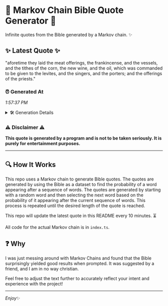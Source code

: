 # 📖 Markov Chain Bible Quote Generator 📖

Infinite quotes from the Bible generated by a Markov chain. ✨

## ✨ Latest Quote ✨
"aforetime they laid the meat offerings, the frankincense, and the vessels, and the tithes of the corn, the new wine, and the oil, which was commanded to be given to the levites, and the singers, and the porters; and the offerings of the priests."

### ⏰ Generated At
*1:57:37 PM*

<details>
    <summary>🛠️ Generation Details</summary>
    <p>
        <strong>🌱 Seed:</strong> aforetime<br>
        <strong>🔄 Iterations:</strong> 43<br>
        <strong>📜 Context History:</strong><br>[ aforetime ]: they<br>[ aforetime, they ]: laid<br>[ aforetime, they, laid ]: the<br>[ aforetime, they, laid, the ]: meat<br>[ aforetime, they, laid, the, meat ]: offerings,<br>[ aforetime, they, laid, the, meat, offerings, ]: the<br>[ they, laid, the, meat, offerings,, the ]: frankincense,<br>[ laid, the, meat, offerings,, the, frankincense, ]: and<br>[ the, meat, offerings,, the, frankincense,, and ]: the<br>[ meat, offerings,, the, frankincense,, and, the ]: vessels,<br>[ offerings,, the, frankincense,, and, the, vessels, ]: and<br>[ the, frankincense,, and, the, vessels,, and ]: the<br>[ frankincense,, and, the, vessels,, and, the ]: tithes<br>[ and, the, vessels,, and, the, tithes ]: of<br>[ the, vessels,, and, the, tithes, of ]: the<br>[ vessels,, and, the, tithes, of, the ]: corn,<br>[ and, the, tithes, of, the, corn, ]: the<br>[ the, tithes, of, the, corn,, the ]: new<br>[ tithes, of, the, corn,, the, new ]: wine,<br>[ of, the, corn,, the, new, wine, ]: and<br>[ the, corn,, the, new, wine,, and ]: the<br>[ corn,, the, new, wine,, and, the ]: oil,<br>[ the, new, wine,, and, the, oil, ]: which<br>[ new, wine,, and, the, oil,, which ]: was<br>[ wine,, and, the, oil,, which, was ]: commanded<br>[ and, the, oil,, which, was, commanded ]: to<br>[ the, oil,, which, was, commanded, to ]: be<br>[ oil,, which, was, commanded, to, be ]: given<br>[ which, was, commanded, to, be, given ]: to<br>[ was, commanded, to, be, given, to ]: the<br>[ commanded, to, be, given, to, the ]: levites,<br>[ to, be, given, to, the, levites, ]: and<br>[ be, given, to, the, levites,, and ]: the<br>[ given, to, the, levites,, and, the ]: singers,<br>[ to, the, levites,, and, the, singers, ]: and<br>[ the, levites,, and, the, singers,, and ]: the<br>[ levites,, and, the, singers,, and, the ]: porters;<br>[ and, the, singers,, and, the, porters; ]: and<br>[ the, singers,, and, the, porters;, and ]: the<br>[ singers,, and, the, porters;, and, the ]: offerings<br>[ and, the, porters;, and, the, offerings ]: of<br>[ the, porters;, and, the, offerings, of ]: the<br>[ porters;, and, the, offerings, of, the ]: priests.<br>
    </p>
</details>

### ⚠️ Disclaimer ⚠️
**This quote is generated by a program and is not to be taken seriously. It is purely for entertainment purposes.**

---

## 🔍 How It Works

This repo uses a Markov chain to generate Bible quotes. The quotes are generated by using the Bible as a dataset to find the probability of a word appearing after a sequence of words. The quotes are generated by starting with a random word and then selecting the next word based on the probability of it appearing after the current sequence of words. This process is repeated until the desired length of the quote is reached.

This repo will update the latest quote in this README every 10 minutes. ⏳

All code for the actual Markov chain is in `index.ts`.

## ❓ Why

I was just messing around with Markov Chains and found that the Bible surprisingly yielded good results when prompted. 
It was suggested by a friend, and I am in no way christian.

Feel free to adjust the text further to accurately reflect your intent and experience with the project!

---

*Enjoy*✨
